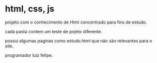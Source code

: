 # html, css, js
projeto com o conhecimento de Html concentrado para fins de estudo.

cada pasta contem um teste de pojeto diferente.

possui algumas paginas  como estudo.html que não são relevantes para o site.

programador luiz felipe.
